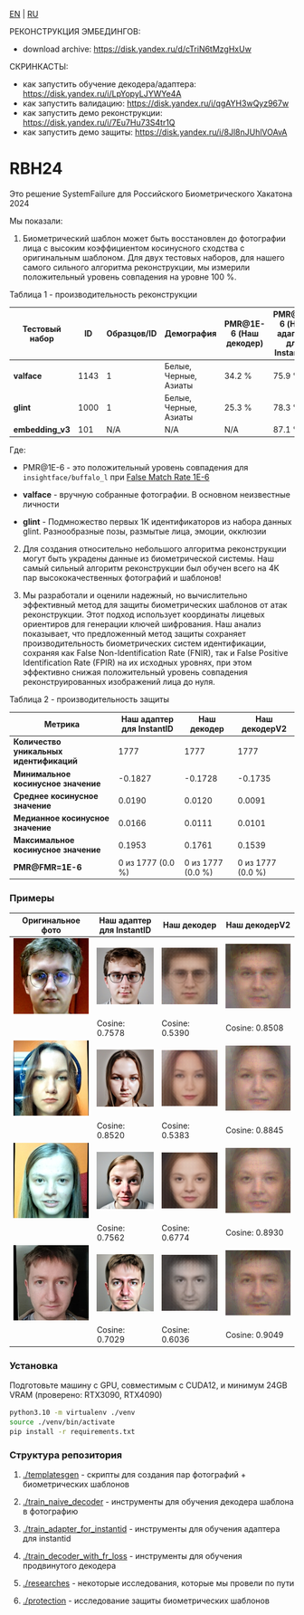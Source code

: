[EN](./README.md) | [RU](./README.ru.md)

РЕКОНСТРУКЦИЯ ЭМБЕДИНГОВ:

 - download archive: https://disk.yandex.ru/d/cTriN6tMzgHxUw

СКРИНКАСТЫ:

 - как запустить обучение декодера/адаптера: https://disk.yandex.ru/i/LpYopyLJYWYe4A
 - как запустить валидацию: https://disk.yandex.ru/i/qgAYH3wQyz967w
 - как запустить демо реконструкции: https://disk.yandex.ru/i/7Eu7Hu73S4tr1Q
 - как запустить демо защиты: https://disk.yandex.ru/i/8Jl8nJUhlVOAvA

RBH24
===

Это решение SystemFailure для Российского Биометрического Хакатона 2024

Мы показали:

1. Биометрический шаблон может быть восстановлен до фотографии лица с высоким коэффициентом косинусного сходства с оригинальным шаблоном. 
   Для двух тестовых наборов, для нашего самого сильного алгоритма реконструкции, мы измерили положительный уровень совпадения на уровне 100 %.

Таблица 1 - производительность реконструкции

| Тестовый набор   | ID   | Образцов/ID | Демография          | PMR@1E-6 (Наш декодер) | PMR@1E-6 (Наш адаптер для InstantID) | PMR@1E-6 (Наш декодерV2) |
|------------------|------|-------------|---------------------|------------------------|--------------------------------------|--------------------------|
| **valface**      | 1143 | 1           | Белые, Черные, Азиаты | 34.2 %                 | 75.9 %                               | 100 %                    |
| **glint**        | 1000 | 1           | Белые, Черные, Азиаты | 25.3 %                 | 78.3 %                               | 100 %                    |
| **embedding_v3** | 101  | N/A         | N/A                 | N/A                    | 87.1 %                               | 100 %                    |

Где:

 - PMR@1E-6 - это положительный уровень совпадения для `insightface/buffalo_l` при [False Match Rate 1E-6](./researches/README.md)

 - **valface** - вручную собранные фотографии. В основном неизвестные личности

 - **glint** - Подмножество первых 1K идентификаторов из набора данных glint. Разнообразные позы, размытые лица, эмоции, окклюзии

2. Для создания относительно небольшого алгоритма реконструкции могут быть украдены данные из биометрической системы. Наш самый сильный 
   алгоритм реконструкции был обучен всего на 4K пар высококачественных фотографий и шаблонов!

3. Мы разработали и оценили надежный, но вычислительно эффективный метод для защиты биометрических шаблонов от атак реконструкции. Этот подход использует координаты лицевых ориентиров для генерации ключей шифрования. Наш анализ показывает, что предложенный метод защиты сохраняет производительность биометрических систем идентификации, сохраняя как False Non-Identification Rate (FNIR), так и False Positive Identification Rate (FPIR) на их исходных уровнях, при этом эффективно снижая положительный уровень совпадения реконструированных изображений лица до нуля.

Таблица 2 - производительность защиты

| Метрика                          | Наш адаптер для InstantID | Наш декодер       | Наш декодерV2     |
|----------------------------------|---------------------------|-------------------|-------------------|
| **Количество уникальных идентификаций** | 1777                      | 1777              | 1777              |
| **Минимальное косинусное значение**    | -0.1827                   | -0.1728           | -0.1735           |
| **Среднее косинусное значение**        | 0.0190                    | 0.0120            | 0.0091            |
| **Медианное косинусное значение**      | 0.0166                    | 0.0111            | 0.0101            |
| **Максимальное косинусное значение**   | 0.1953                    | 0.1761            | 0.1539            |
| **PMR@FMR=1E-6**                      | 0 из 1777 (0.0 %)         | 0 из 1777 (0.0 %) | 0 из 1777 (0.0 %) |

### Примеры

| Оригинальное фото               | Наш адаптер для InstantID                                     | Наш декодер                                      | Наш декодерV2                                      |
|--------------------------------|---------------------------------------------------------------|--------------------------------------------------|----------------------------------------------------|
| ![](./examples/crops/ik.jpg)   | ![](./examples/adapters/adapterHQ4K/ik_(cosine%200.7578).jpg) | ![](./examples/decoder/ik_(cosine%200.5390).png) | ![](./examples/decoderV2/ik_(cosine%200.8508).png) |
|                                | Cosine: 0.7578                                                | Cosine: 0.5390                                   | Cosine: 0.8508                                     |
| ![](./examples/crops/ka.jpg)   | ![](./examples/adapters/adapterHQ4K/ka_(cosine%200.8520).jpg) | ![](./examples/decoder/ka_(cosine%200.5383).png) | ![](./examples/decoderV2/ka_(cosine%200.8845).png) |
|                                | Cosine: 0.8520                                                | Cosine: 0.5383                                   | Cosine: 0.8845                                     |
| ![](./examples/crops/kd.jpg)   | ![](./examples/adapters/adapterHQ4K/kd_(cosine%200.7562).jpg) | ![](./examples/decoder/kd_(cosine%200.6774).png) | ![](./examples/decoderV2/kd_(cosine%200.8930).png) |
|                                | Cosine: 0.7562                                                | Cosine: 0.6774                                   | Cosine: 0.8930                                     |
| ![](./examples/crops/at.jpg)   | ![](./examples/adapters/adapterHQ4K/at_(cosine%200.7029).jpg) | ![](./examples/decoder/at_(cosine%200.6036).png) | ![](./examples/decoderV2/at_(cosine%200.9049).png) | 
|                                | Cosine: 0.7029                                                | Cosine: 0.6036                                   | Cosine: 0.9049                                     |

### Установка

Подготовьте машину с GPU, совместимым с CUDA12, и минимум 24GB VRAM (проверено: RTX3090, RTX4090)

```bash
python3.10 -m virtualenv ./venv
source ./venv/bin/activate
pip install -r requirements.txt
```

### Структура репозитория

1. [./templatesgen](./templatesgen) - скрипты для создания пар фотографий + биометрических шаблонов

2. [./train_naive_decoder](./train_naive_decoder) - инструменты для обучения декодера шаблона в фотографию

3. [./train_adapter_for_instantid](./train_adapter_for_instantid) - инструменты для обучения адаптера для instantid

4. [./train_decoder_with_fr_loss](./train_decoder_with_fr_loss) - инструменты для обучения продвинутого декодера

5. [./researches](./researches) - некоторые исследования, которые мы провели по пути

6. [./protection](./protection) - исследование защиты биометрических шаблонов
